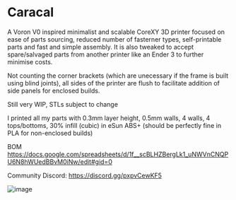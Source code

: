 # Caracal
A Voron V0 inspired minimalist and scalable CoreXY 3D printer focused on ease of parts sourcing, reduced number of fasterner types, self-printable parts and fast and simple assembly. It is also tweaked to accept spare/salvaged parts from another printer like an Ender 3 to further minimise costs. 

Not counting the corner brackets (which are unecessary if the frame is built using blind joints), all sides of the printer are flush to facilitate addition of side panels for enclosed builds.

Still very WIP, STLs subject to change

I printed all my parts with 0.3mm layer height, 0.5mm walls, 4 walls, 4 tops/bottoms, 30% infill (cubic) in eSun ABS+ (should be perfectly fine in PLA for non-enclosed builds) 

BOM https://docs.google.com/spreadsheets/d/1f__scBLHZBergLk1_uNWVnCNQPU6N8hWUedBBvM0iNw/edit#gid=0

Community Discord: https://discord.gg/pxpvCewKF5 

![image](https://github.com/suslemon/Caracal/assets/117639659/d312ad4a-8186-4316-83a2-2743223ee99e)
